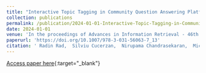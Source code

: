 ```yaml
---
title: "Interactive Topic Tagging in Community Question Answering Platforms"
collection: publications
permalink: /publication/2024-01-01-Interactive-Topic-Tagging-in-Community-Question-Answering-Platforms
date: 2024-01-01
venue: 'In the proceedings of Advances in Information Retrieval - 46th European Conference on Information Retrieval, ECIR 2024, Glasgow, UK, March 24-28, 2024, Proceedings, Part III'
paperurl: 'https://doi.org/10.1007/978-3-031-56063-7_13'
citation: ' Radin Rad,  Silviu Cucerzan,  Nirupama Chandrasekaran,  Michael Gamon, &quot;Interactive Topic Tagging in Community Question Answering Platforms.&quot; In the proceedings of Advances in Information Retrieval - 46th European Conference on Information Retrieval, ECIR 2024, Glasgow, UK, March 24-28, 2024, Proceedings, Part III, 2024.'
---
```

[Access paper here](https://doi.org/10.1007/978-3-031-56063-7_13){:target="_blank"}
